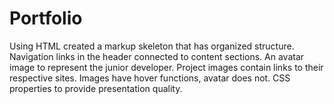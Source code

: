 # Portfolio
Using HTML created a markup skeleton that has organized structure.
Navigation links in the header connected to content sections.
An avatar image to represent the junior developer.
Project images contain links to their respective sites.
Images have hover functions, avatar does not.
CSS properties to provide presentation quality.
